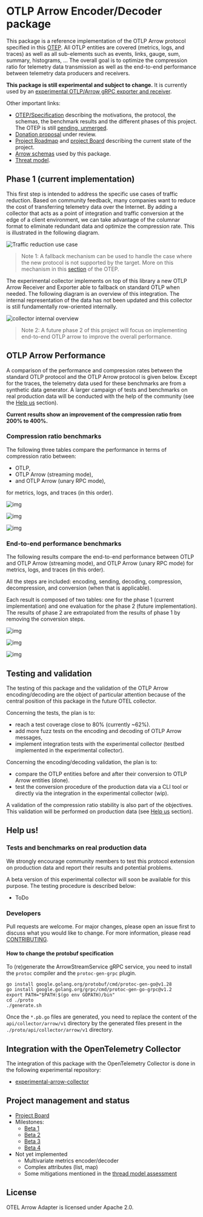 # OTLP Arrow Encoder/Decoder package

This package is a reference implementation of the OTLP Arrow protocol specified in this [OTEP](https://github.com/lquerel/oteps/blob/main/text/0156-columnar-encoding.md).
All OTLP entities are covered (metrics, logs, and traces) as well as all sub-elements such as events, links, gauge, sum, 
summary, histograms, ... The overall goal is to optimize the compression ratio for telemetry data transmission as well 
as the end-to-end performance between telemetry data producers and receivers.

**This package is still experimental and subject to change.** It is currently used by an [experimental OTLP/Arrow gRPC 
exporter and receiver](https://github.com/open-telemetry/experimental-arrow-collector).

Other important links:
- [OTEP/Specification](https://github.com/lquerel/oteps/blob/main/text/0156-columnar-encoding.md) describing the
  motivations, the protocol, the schemas, the benchmark results and the different phases of this project. The OTEP is
  still [pending, unmerged](https://github.com/open-telemetry/oteps/pull/171).
- [Donation proposal](https://github.com/open-telemetry/community/issues/1332) under review.
- [Project Roadmap](https://github.com/f5/otel-arrow-adapter/milestones?direction=asc&sort=due_date&state=open) and [project Board](https://github.com/orgs/f5/projects/1/views/2) describing the current state of the project.
- [Arrow schemas](docs/arrow_schema.md) used by this package.
- [Threat model](docs/threat_model_assessment.md).

## Phase 1 (current implementation)

This first step is intended to address the specific use cases of traffic reduction. Based on community feedback, many
companies want to reduce the cost of transferring telemetry data over the Internet. By adding a collector that acts as
a point of integration and traffic conversion at the edge of a client environment, we can take advantage of the columnar
format to eliminate redundant data and optimize the compression rate. This is illustrated in the following diagram.

![Traffic reduction use case](docs/img/traffic_reduction_use_case.png)

> Note 1: A fallback mechanism can be used to handle the case where the new protocol is not supported by the target. 
> More on this mechanism in this [section](https://github.com/lquerel/oteps/blob/main/text/0156-columnar-encoding.md#protocol-extension-and-fallback-mechanism) of the OTEP. 

The experimental collector implements on top of this library a new OTLP Arrow Receiver and Exporter able to fallback on
standard OTLP when needed. The following diagram is an overview of this integration. The internal representation of the
data has not been updated and this collector is still fundamentally row-oriented internally.

![collector internal overview](docs/img/collector_internal_overview.png)

> Note 2: A future phase 2 of this project will focus on implementing end-to-end OTLP arrow to improve the overall
> performance.

## OTLP Arrow Performance

A comparison of the performance and compression rates between the standard OTLP protocol and the OTLP Arrow protocol is
given below. Except for the traces, the telemetry data used for these benchmarks are from a synthetic data generator.
A larger campaign of tests and benchmarks on real production data will be conducted with the help of the community
(see the [Help us](#tests-and-benchmarks-on-real-production-data) section).

**Current results show an improvement of the compression ratio from 200% to 400%.**

### Compression ratio benchmarks

The following three tables compare the performance in terms of compression ratio 
between:

- OTLP,
- OTLP Arrow (streaming mode),
- and OTLP Arrow (unary RPC mode),

for metrics, logs, and traces (in this order).

![img](docs/img/metrics_compression_rate_benchmark.png)

![img](docs/img/logs_compression_rate_benchmark.png)

![img](docs/img/traces_compression_rate_benchmark.png)

### End-to-end performance benchmarks

The following results compare the end-to-end performance between OTLP and OTLP 
Arrow (streaming mode), and OTLP Arrow (unary RPC mode) for metrics, logs, and 
traces (in this order).

All the steps are included: encoding, sending, decoding, compression, 
decompression, and conversion (when that is applicable). 

Each result is composed of two tables: one for the phase 1 (current implementation)
and one evaluation for the phase 2 (future implementation). The results of phase
2 are extrapolated from the results of phase 1 by removing the conversion steps.

![img](docs/img/metrics_end_to_end_benchmark.png)

![img](docs/img/logs_end_to_end_benchmark.png)

![img](docs/img/traces_end_to_end_benchmark.png)


## Testing and validation

The testing of this package and the validation of the OTLP Arrow encoding/decoding are the object of particular 
attention because of the central position of this package in the future OTEL collector.

Concerning the tests, the plan is to:
- reach a test coverage close to 80% (currently ~62%).
- add more fuzz tests on the encoding and decoding of OTLP Arrow messages,
- implement integration tests with the experimental collector (testbed implemented in the experimental collector).

Concerning the encoding/decoding validation, the plan is to:
- compare the OTLP entities before and after their conversion to OTLP Arrow entities (done).
- test the conversion procedure of the production data via a CLI tool or directly via the integration in the 
experimental collector (wip).

A validation of the compression ratio stability is also part of the objectives. This validation will be performed on
production data (see [Help us](#tests-and-benchmarks-on-real-production-data) section).

## Help us!

### Tests and benchmarks on real production data

We strongly encourage community members to test this protocol extension on production data and report their results and
potential problems.

A beta version of this experimental collector will soon be available for this purpose. The testing procedure is described below:
- ToDo

### Developers

Pull requests are welcome. For major changes, please open an issue
first to discuss what you would like to change. For more information, please
read [CONTRIBUTING](CONTRIBUTING.md).

#### How to change the protobuf specification

To (re)generate the ArrowStreamService gRPC service, you need to install the `protoc` compiler and the `protoc-gen-grpc` plugin.
```shell
go install google.golang.org/protobuf/cmd/protoc-gen-go@v1.28
go install google.golang.org/grpc/cmd/protoc-gen-go-grpc@v1.2
export PATH="$PATH:$(go env GOPATH)/bin"
cd ./proto
./generate.sh
```
Once the `*.pb.go` files are generated, you need to replace the content of the `api/collector/arrow/v1` directory by the
generated files present in the `./proto/api/collector/arrow/v1` directory.

## Integration with the OpenTelemetry Collector

The integration of this package with the OpenTelemetry Collector is done in the following experimental repository:
* [experimental-arrow-collector](https://github.com/open-telemetry/experimental-arrow-collector)

## Project management and status

- [Project Board](https://github.com/orgs/f5/projects/1/views/2)
- Milestones:
  - [Beta 1](https://github.com/f5/otel-arrow-adapter/milestone/1)
  - [Beta 2](https://github.com/f5/otel-arrow-adapter/milestone/2)
  - [Beta 3](https://github.com/f5/otel-arrow-adapter/milestone/3)
  - [Beta 4](https://github.com/f5/otel-arrow-adapter/milestone/4)
- Not yet implemented
  - Multivariate metrics encoder/decoder
  - Complex attributes (list, map)
  - Some mitigations mentioned in the [thread model assessment](docs/threat_model_assessment.md)

## License

OTEL Arrow Adapter is licensed under Apache 2.0.
